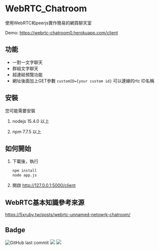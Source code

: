 # WebRTC_Chatroom

使用WebRTC和peerjs實作簡易的網頁聊天室

Demo: https://webrtc-chatroom0.herokuapp.com/client

## 功能

- 一對一文字聊天
- 群組文字聊天
- 超連結預覽功能
- 網址後面加上GET參數 `customID={your custom id}` 可以連線的rtc ID名稱

## 安裝

您可能需要安裝

1. nodejs 15.4.0 以上

2. npm 7.7.5 以上

## 如何開始

1. 下載後，執行

    ```bash
    npm install
    node app.js
    ```

2. 開啟 http://127.0.0.1:5000/client

## WebRTC基本知識參考來源

https://5xruby.tw/posts/webrtc-unnamed-netowrk-chatroom/

## Badge

![GitHub last commit](https://img.shields.io/github/last-commit/linziyou0601/WebRTC_Chatroom?style=for-the-badge) ![](https://img.shields.io/badge/author-linziyou0601-red.svg?style=for-the-badge) ![](https://img.shields.io/badge/language-ejs-red.svg?style=for-the-badge)
